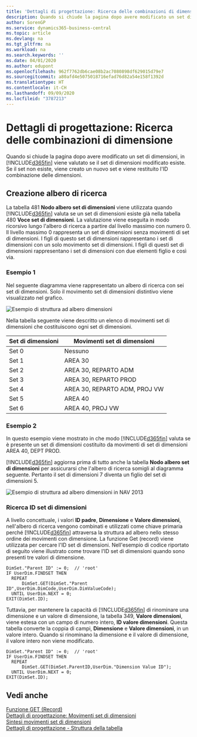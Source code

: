 ```yaml
---
title: 'Dettagli di progettazione: Ricerca delle combinazioni di dimensione | Microsoft Docs'
description: Quando si chiude la pagina dopo avere modificato un set di dimensioni, in Business Central viene valutato se il set di dimensioni modificato esiste. Se il set non esiste, viene creato un nuovo set e viene restituito l'ID combinazione delle dimensioni.
author: SorenGP
ms.service: dynamics365-business-central
ms.topic: article
ms.devlang: na
ms.tgt_pltfrm: na
ms.workload: na
ms.search.keywords: ''
ms.date: 04/01/2020
ms.author: edupont
ms.openlocfilehash: 962f7762db6cae08b2ac7080898df629015d79e7
ms.sourcegitcommit: a80afd4e5075018716efad76d82a54e158f1392d
ms.translationtype: HT
ms.contentlocale: it-CH
ms.lasthandoff: 09/09/2020
ms.locfileid: "3787213"
---
```

# <a name="design-details-searching-for-dimension-combinations"></a>Dettagli di progettazione: Ricerca delle combinazioni di dimensione
Quando si chiude la pagina dopo avere modificato un set di dimensioni, in [!INCLUDE[d365fin](includes/d365fin_md.md)] viene valutato se il set di dimensioni modificato esiste. Se il set non esiste, viene creato un nuovo set e viene restituito l'ID combinazione delle dimensioni.  

## <a name="building-search-tree"></a>Creazione albero di ricerca  
 La tabella 481 **Nodo albero set di dimensioni** viene utilizzata quando [!INCLUDE[d365fin](includes/d365fin_md.md)] valuta se un set di dimensioni esiste già nella tabella 480 **Voce set di dimensioni**. La valutazione viene eseguita in modo ricorsivo lungo l'albero di ricerca a partire dal livello massimo con numero 0. Il livello massimo 0 rappresenta un set di dimensioni senza movimenti di set di dimensioni. I figli di questo set di dimensioni rappresentano i set di dimensioni con un solo movimento set di dimensioni. I figli di questi set di dimensioni rappresentano i set di dimensioni con due elementi figlio e così via.  

### <a name="example-1"></a>Esempio 1  
 Nel seguente diagramma viene rappresentato un albero di ricerca con sei set di dimensioni. Solo il movimento set di dimensioni distintivo viene visualizzato nel grafico.  

 ![Esempio di struttura ad albero dimensioni](media/nav2013_dimension_tree.png "Esempio di struttura ad albero dimensioni")  

 Nella tabella seguente viene descritto un elenco di movimenti set di dimensioni che costituiscono ogni set di dimensioni.  

|Set di dimensioni|Movimenti set di dimensioni|  
|--------------------|---------------------------|  
|Set 0|Nessuno|  
|Set 1|AREA 30|  
|Set 2|AREA 30, REPARTO ADM|  
|Set 3|AREA 30, REPARTO PROD|  
|Set 4|AREA 30, REPARTO ADM, PROJ VW|  
|Set 5|AREA 40|  
|Set 6|AREA 40, PROJ VW|  

### <a name="example-2"></a>Esempio 2  
 In questo esempio viene mostrato in che modo [!INCLUDE[d365fin](includes/d365fin_md.md)] valuta se è presente un set di dimensioni costituito da movimenti di set di dimensioni AREA 40, DEPT PROD.  

 [!INCLUDE[d365fin](includes/d365fin_md.md)] aggiorna prima di tutto anche la tabella **Nodo albero set di dimensioni** per assicurarsi che l'albero di ricerca somigli al diagramma seguente. Pertanto il set di dimensioni 7 diventa un figlio del set di dimensioni 5.  

 ![Esempio di struttura ad albero dimensioni in NAV 2013](media/nav2013_dimension_tree_example2.png "Esempio di struttura ad albero dimensioni in NAV 2013")  

### <a name="finding-dimension-set-id"></a>Ricerca ID set di dimensioni  
 A livello concettuale, i valori **ID padre**, **Dimensione** e **Valore dimensioni**, nell'albero di ricerca vengono combinati e utilizzati come chiave primaria perché [!INCLUDE[d365fin](includes/d365fin_md.md)] attraversa la struttura ad albero nello stesso ordine dei movimenti con dimensione. La funzione Get (record) viene utilizzata per cercare l'ID set di dimensioni. Nell'esempio di codice riportato di seguito viene illustrato come trovare l'ID set di dimensioni quando sono presenti tre valori di dimensione.  

```  
DimSet."Parent ID" := 0;  // 'root'  
IF UserDim.FINDSET THEN  
  REPEAT  
      DimSet.GET(DimSet."Parent ID",UserDim.DimCode,UserDim.DimValueCode);  
  UNTIL UserDim.NEXT = 0;  
EXIT(DimSet.ID);  

```  

Tuttavia, per mantenere la capacità di [!INCLUDE[d365fin](includes/d365fin_md.md)] di rinominare una dimensione e un valore di dimensione, la tabella 349, **Valore dimensioni**, viene estesa con un campo di numero intero, **ID valore dimensioni**. Questa tabella converte la coppia di campi, **Dimensione** e **Valore dimensioni**, in un valore intero. Quando si rinominano la dimensione e il valore di dimensione, il valore intero non viene modificato.  

```  
DimSet."Parent ID" := 0;  // 'root'  
IF UserDim.FINDSET THEN  
  REPEAT  
      DimSet.GET(DimSet.ParentID,UserDim."Dimension Value ID");  
  UNTIL UserDim.NEXT = 0;  
EXIT(DimSet.ID);  

```  

## <a name="see-also"></a>Vedi anche  
 [Funzione GET (Record)](/dynamics-nav/GET-Function--Record-)    
 [Dettagli di progettazione: Movimenti set di dimensioni](design-details-dimension-set-entries.md)   
 [Sintesi movimenti set di dimensioni](design-details-dimension-set-entries-overview.md)   
 [Dettagli di progettazione - Struttura della tabella](design-details-table-structure.md)   
 

